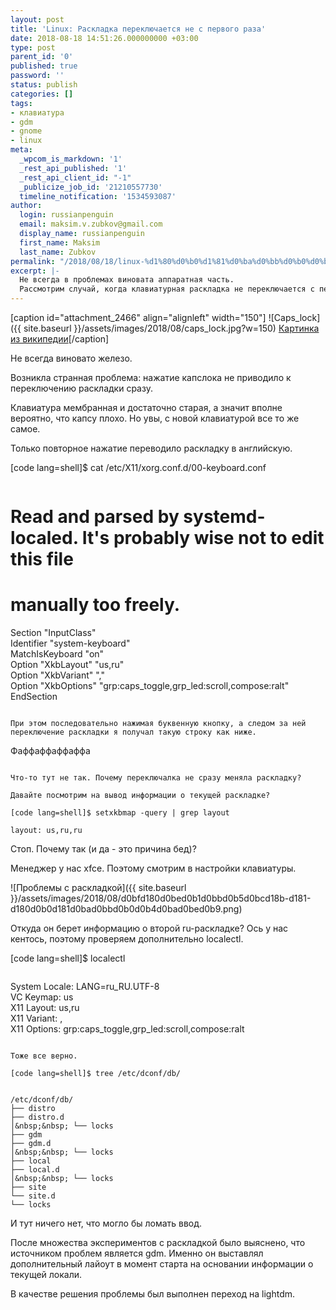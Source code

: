 ```yaml
---
layout: post
title: 'Linux: Раскладка переключается не с первого раза'
date: 2018-08-18 14:51:26.000000000 +03:00
type: post
parent_id: '0'
published: true
password: ''
status: publish
categories: []
tags:
- клавиатура
- gdm
- gnome
- linux
meta:
  _wpcom_is_markdown: '1'
  _rest_api_published: '1'
  _rest_api_client_id: "-1"
  _publicize_job_id: '21210557730'
  timeline_notification: '1534593087'
author:
  login: russianpenguin
  email: maksim.v.zubkov@gmail.com
  display_name: russianpenguin
  first_name: Maksim
  last_name: Zubkov
permalink: "/2018/08/18/linux-%d1%80%d0%b0%d1%81%d0%ba%d0%bb%d0%b0%d0%b4%d0%ba%d0%b0-%d0%bf%d0%b5%d1%80%d0%b5%d0%ba%d0%bb%d1%8e%d1%87%d0%b0%d0%b5%d1%82%d1%81%d1%8f-%d0%bd%d0%b5-%d1%81%d1%80%d0%b0%d0%b7%d1%83/"
excerpt: |-
  Не всегда в проблемах виновата аппаратная часть.
  Рассмотрим случай, когда клавиатурная раскладка не переключается с первого раза. И как диагностировать, что железо не виновато.
---
```

[caption id="attachment\_2466" align="alignleft" width="150"] ![Caps_lock]({{ site.baseurl }}/assets/images/2018/08/caps_lock.jpg?w=150) [Картинка из википедии](https://commons.wikimedia.org/wiki/File:Caps_lock.jpg)[/caption]

Не всегда виновато железо.

Возникла странная проблема: нажатие капслока не приводило к переключению раскладки сразу.

Клавиатура мембранная и достаточно старая, а значит вполне вероятно, что капсу плохо. Но увы, с новой клавиатурой все то же самое.

Только повторное нажатие переводило раскладку в английскую.

<!--more-->

[code lang=shell]$ cat /etc/X11/xorg.conf.d/00-keyboard.conf
```

```
# Read and parsed by systemd-localed. It's probably wise not to edit this file  
# manually too freely.  
Section "InputClass"  
 Identifier "system-keyboard"  
 MatchIsKeyboard "on"  
 Option "XkbLayout" "us,ru"  
 Option "XkbVariant" ","  
 Option "XkbOptions" "grp:caps\_toggle,grp\_led:scroll,compose:ralt"  
EndSection
```

При этом последовательно нажимая буквенную кнопку, а следом за ней переключение раскладки я получал такую строку как ниже.

```
Фaффaффaффaффa
```

Что-то тут не так. Почему переключалка не сразу меняла раскладку?

Давайте посмотрим на вывод информации о текущей раскладке?

[code lang=shell]$ setxkbmap -query | grep layout
```

```
layout: us,ru,ru
```

Стоп. Почему так (и да - это причина бед)?

Менеджер у нас xfce. Поэтому смотрим в настройки клавиатуры.

![Проблемы с раскладкой]({{ site.baseurl }}/assets/images/2018/08/d0bfd180d0bed0b1d0bbd0b5d0bcd18b-d181-d180d0b0d181d0bad0bbd0b0d0b4d0bad0bed0b9.png)

Откуда он берет информацию о второй ru-раскладке? Ось у нас кентось, поэтому проверяем дополнительно localectl.

[code lang=shell]$ localectl
```

```
  
 System Locale: LANG=ru\_RU.UTF-8  
 VC Keymap: us  
 X11 Layout: us,ru  
 X11 Variant: ,  
 X11 Options: grp:caps\_toggle,grp\_led:scroll,compose:ralt
```

Тоже все верно.

[code lang=shell]$ tree /etc/dconf/db/
```

```
  
/etc/dconf/db/  
├── distro  
├── distro.d  
│&nbsp;&nbsp; └── locks  
├── gdm  
├── gdm.d  
│&nbsp;&nbsp; └── locks  
├── local  
├── local.d  
│&nbsp;&nbsp; └── locks  
├── site  
└── site.d  
└── locks
```

И тут ничего нет, что могло бы ломать ввод.

После множества экспериментов с раскладкой было выяснено, что источником проблем является gdm. Именно он выставлял дополнительный лайоут в момент старта на основании информации о текущей локали.

В качестве решения проблемы был выполнен переход на lightdm.

